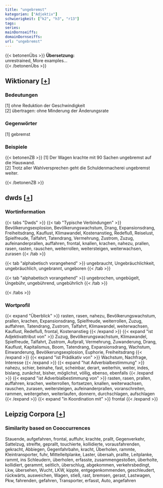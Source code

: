 ```yaml
---
title: "ungebremst"
kategorien: ["Adjektiv"]
schwierigkeit: ["k2", "h3", "r13"]
tags:
series:
mainDornseiffs:
domainDornseiffs:
url: "ungebremst"
---
```


{{< betonenÜbs >}}
**Übersetzung:**  
unrestrained, More examples...  
{{< /betonenÜbs >}}

## Wiktionary [[+](https://de.wiktionary.org/wiki/ungebremst)]

### Bedeutungen
[1] ohne Reduktion der Geschwindigkeit  
[2] übertragen: ohne Minderung der Änderungsrate  

### Gegenwörter
[1] gebremst  

### Beispiele
{{< betonenZB >}}
[1] Der Wagen krachte mit 90 Sachen ungebremst auf die Hauswand.  
[2] Trotz aller Wahlversprechen geht die Schuldenmacherei ungebremst weiter.  

{{< /betonenZB >}}


## dwds [[+](https://www.dwds.de/wb/ungebremst)]

### Wortinformation
{{< tabs "Dwds" >}}
{{< tab "Typische Verbindungen" >}}
Bevölkerungsexplosion, Bevölkerungswachstum, Drang, Expansionsdrang, Freiheitsdrang, Kauflust, Klimawandel, Kostenanstieg, Redefluß, Reiselust, Spielfreude, Talfahrt, Tatendrang, Vermehrung, Zustrom, Zuzug, aufeinanderprallen, auffahren, frontal, knallen, krachen, nahezu, prallen, rasen, rasten, rauschen, weiterrollen, weitersteigen, weiterwachsen, zurasen
{{< /tab >}}

{{< tab "alphabetisch vorangehend" >}}
ungebraucht, Ungebräuchlichkeit, ungebräuchlich, ungebrannt, ungeboren
{{< /tab >}}

{{< tab "alphabetisch vorangehend" >}}
ungebrochen, ungebügelt, Ungebühr, ungebührend, ungebührlich
{{< /tab >}}

{{< /tabs >}}

### Wortprofil
{{< expand "Überblick" >}} rasten, rasen, nahezu, Bevölkerungswachstum, prallen, krachen, Expansionsdrang, Spielfreude, weiterrollen, Zuzug, auffahren, Tatendrang, Zustrom, Talfahrt, Klimawandel, weiterwachsen, Kauflust, Redefluß, frontal, Kostenanstieg {{< /expand >}}
{{< expand "ist Adjektivattribut von" >}} Zuzug, Bevölkerungswachstum, Klimawandel, Spielfreude, Talfahrt, Zustrom, Aufprall, Vermehrung, Zuwanderung, Drang, Kauflust, Kapitalismus, Boom, Tatendrang, Expansionsdrang, Wachstum, Einwanderung, Bevölkerungsexplosion, Euphorie, Freiheitsdrang {{< /expand >}}
{{< expand "ist Prädikativ von" >}} Wachstum, Nachfrage, Interesse {{< /expand >}}
{{< expand "hat Adverbialbestimmung" >}} nahezu, schier, beinahe, fast, scheinbar, derart, weiterhin, weiter, indes, bislang, zunächst, bisher, möglichst, völlig, ebenso, ebenfalls {{< /expand >}}
{{< expand "ist Adverbialbestimmung von" >}} rasten, rasen, prallen, auffahren, krachen, weiterrollen, fortsetzen, knallen, weiterwachsen, rauschen, zurasen, weitersteigen, aufeinanderprallen, voranschreiten, rammen, weitergehen, weiterlaufen, donnern, durchschlagen, aufschlagen {{< /expand >}}
{{< expand "in Koordination mit" >}} frontal {{< /expand >}}

## Leipzig Corpora [[+](https://corpora.uni-leipzig.de/en/res?word=ungebremst&corpusId=deu_newscrawl-public_2018)]


### Similarity based on Cooccurrences
Stauende, aufgefahren, frontal, auffuhr, krachte, prallt, Gegenverkehr, Sattelzug, streifte, geprallt, touchierte, kollidierte, vorausfahrenden, gekracht, Abbiegen, Gegenfahrbahn, kracht, Überholen, rammte, Kleintransporter, fuhr, Mittelleitplanke, Laster, übersah, prallte, Leitplanke, rammt, ins Schleudern, überholen, erfasste, zusammengestoßen, überholte, kollidiert, gerammt, seitlich, überschlug, abgekommen, verkehrsbedingt, Lkw, übersehen, Wucht, LKW, kippte, entgegenkommenden, geschleudert, rückwärts, ausweichen, Wagen, stieß, rast, bremsen, gerast, Lastwagen, Pkw, fahrenden, gefahren, Transporter, erfasst, Auto, angefahren

